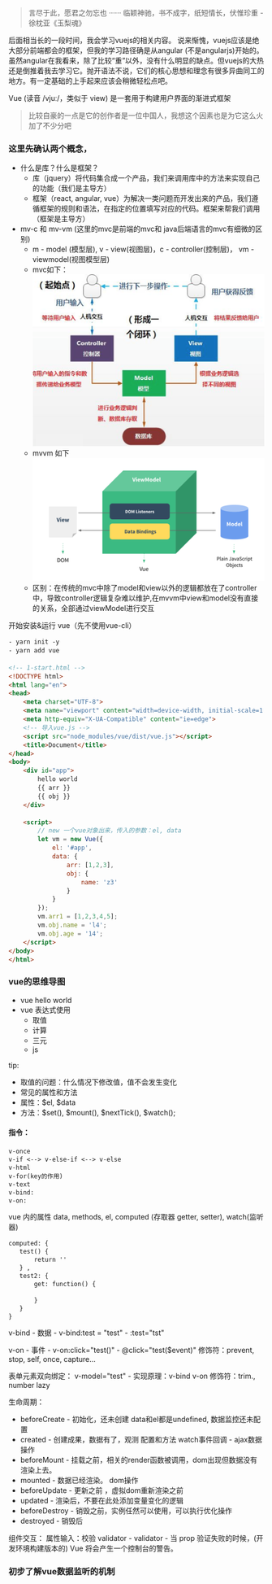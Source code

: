 > 言尽于此，愿君之勿忘也 ······ 临颖神驰，书不成字，纸短情长，伏惟珍重 - 徐枕亚《玉梨魂》

后面相当长的一段时间，我会学习vuejs的相关内容。
说来惭愧，vuejs应该是绝大部分前端都会的框架，但我的学习路径确是从angular (不是angularjs)开始的。
虽然angular在我看来，除了比较“重”以外，没有什么明显的缺点。但vuejs的大热还是倒推着我去学习它。抛开语法不说，它们的核心思想和理念有很多异曲同工的地方。有一定基础的上手起来应该会稍微轻松点吧。

Vue (读音 /vjuː/，类似于 view) 是一套用于构建用户界面的渐进式框架
> 比较自豪的一点是它的创作者是一位中国人，我想这个因素也是为它这么火加了不少分吧

### 这里先确认两个概念，
* 什么是库？什么是框架？
    * 库（jquery）将代码集合成一个产品，我们来调用库中的方法来实现自己的功能（我们是主导方）
    * 框架（react, angular, vue）为解决一类问题而开发出来的产品，我们遵循框架的规则和语法，在指定的位置填写对应的代码。框架来帮我们调用（框架是主导方）
* mv-c 和 mv-vm (这里的mvc是前端的mvc和 java后端语言的mvc有细微的区别)
    * m - model (模型层), v - view(视图层)，c - controller(控制层)， vm - viewmodel(视图模型层)
    * mvc如下：
        ![image](../static/mvc.png)
    * mvvm 如下
        ![image](../static/mvvm.png)
    * 区别：在传统的mvc中除了model和view以外的逻辑都放在了controller中，导致controller逻辑复杂难以维护,在mvvm中view和model没有直接的关系，全部通过viewModel进行交互

开始安装&运行 vue（先不使用vue-cli）
```html
- yarn init -y
- yarn add vue

<!-- 1-start.html -->
<!DOCTYPE html>
<html lang="en">
<head>
    <meta charset="UTF-8">
    <meta name="viewport" content="width=device-width, initial-scale=1.0">
    <meta http-equiv="X-UA-Compatible" content="ie=edge">
    <!-- 导入vue.js -->
    <script src="node_modules/vue/dist/vue.js"></script>
    <title>Document</title>
</head>
<body>
    <div id="app">
        hello world
        {{ arr }}
        {{ obj }}
    </div>

    <script>
        // new 一个vue对象出来，传入的参数：el, data
        let vm = new Vue({
            el: '#app',
            data: {
                arr: [1,2,3],
                obj: {
                    name: 'z3'
                }
            }
        });
        vm.arr1 = [1,2,3,4,5];
        vm.obj.name = 'l4';
        vm.obj.age = '14';
    </script>
</body>
</html>
```

### vue的思维导图
* vue hello world
* vue 表达式使用 
    * 取值
    * 计算
    * 三元
    * js

tip: 
* 取值的问题：什么情况下修改值，值不会发生变化
* 常见的属性和方法
* 属性：$el, $data
* 方法：$set(), $mount(), $nextTick(), $watch();

#### 指令：
```
v-once
v-if <--> v-else-if <--> v-else
v-html
v-for(key的作用)
v-text
v-bind:
v-on:
```

vue 内的属性 data, methods, el, computed (存取器 getter, setter), watch(监听器)

```
computed: {
   test() {
       return ''
   } ,
   test2: {
       get: function() {
           
       }
   }
}
```

v-bind - 数据 - v-bind:test = "test" - :test="tst"

v-on - 事件 - v-on:click="test()" - @click="test($event)"
修饰符：prevent, stop, self, once, capture...

表单元素双向绑定： v-model="test" - 实现原理：v-bind  v-on
修饰符：trim., number lazy

生命周期：
* beforeCreate - 初始化，还未创建 data和el都是undefined, 数据监控还未配置
* created - 创建成果，数据有了，观测 配置和方法 watch事件回调 - ajax数据操作
* beforeMount - 挂载之前，相关的render函数被调用，dom出现但数据没有渲染上去。
* mounted - 数据已经渲染。 dom操作
* beforeUpdate - 更新之前 ，虚拟dom重新渲染之前
* updated - 渲染后，不要在此处添加变量变化的逻辑
* beforeDestroy - 销毁之前，实例任然可以使用，可以执行优化操作
* destroyed - 销毁后

组件交互：
属性输入：校验 validator - validator - 当 prop 验证失败的时候，(开发环境构建版本的) Vue 将会产生一个控制台的警告。


### 初步了解vue数据监听的机制











